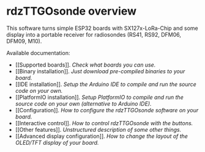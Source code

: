 # rdzTTGOsonde overview

This software turns simple ESP32 boards with SX127x-LoRa-Chip and some display into a portable receiver for radiosondes (RS41, RS92, DFM06, DFM09, M10).

Available documentation:
- [[Supported boards]]. _Check what boards you can use._
- [[Binary installation]]. _Just download pre-compiled binaries to your board._
- [[IDE installation]]. _Setup the Arduino IDE to compile and run the source code on your own._
- [[PlatformIO installation]]. _Setup PlatformIO to compile and run the source code on your own (alternative to Arduino IDE)._
- [[Configuration]]. _How to configure the rdzTTGOsonde software on your board._
- [[Interactive control]]. _How to control rdzTTGOsonde with the buttons._
- [[Other features]]. _Unstructured description of some other things._
- [[Advanced display configuration]]. _How to change the layout of the OLED/TFT display of your board._

